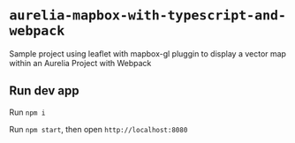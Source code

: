 # `aurelia-mapbox-with-typescript-and-webpack`

Sample project using leaflet with mapbox-gl pluggin to display a vector map within an Aurelia Project with Webpack

## Run dev app

Run `npm i`

Run `npm start`, then open `http://localhost:8080`
